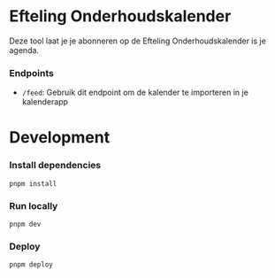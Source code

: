 # Efteling Onderhoudskalender

Deze tool laat je je abonneren op de Efteling Onderhoudskalender is je agenda.

### Endpoints

- `/feed`: Gebruik dit endpoint om de kalender te importeren in je kalenderapp

# Development

### Install dependencies

```
pnpm install
```

### Run locally

```
pnpm dev
```

### Deploy

```
pnpm deploy
```

